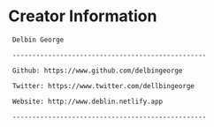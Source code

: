 # Creator Information

     Delbin George

     -------------------------------------------------

     Github: https://www.github.com/delbingeorge

     Twitter: https://www.twitter.com/dellbingeorge

     Website: http://www.deblin.netlify.app

     -------------------------------------------------

